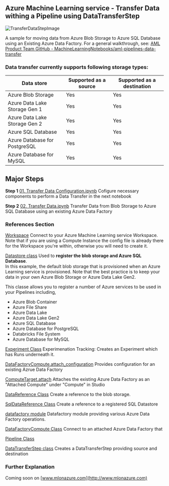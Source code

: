 ## Azure Machine Learning service - Transfer Data withing a Pipeline using DataTransferStep

![TransferDataStepImage](https://mlonazure.com/wp-content/uploads/2020/05/AML-Transfer-Data-1.jpg)

A sample for moving data from Azure Blob Storage to Azure SQL Database using an Existing Azure Data Factory. For a general walkthrough, see: [AML Product Team GitHub - MachineLearningNotebooks/aml-pipelines-data-transfer](https://github.com/Azure/MachineLearningNotebooks/blob/master/how-to-use-azureml/machine-learning-pipelines/intro-to-pipelines/aml-pipelines-data-transfer.ipynb)

### Data transfer currently supports following storage types:

| Data store | Supported as a source | Supported as a destination |
| --- | --- | --- |
| Azure Blob Storage | Yes | Yes |
| Azure Data Lake Storage Gen 1 | Yes | Yes |
| Azure Data Lake Storage Gen 2 | Yes | Yes |
| Azure SQL Database | Yes | Yes |
| Azure Database for PostgreSQL | Yes | Yes |
| Azure Database for MySQL | Yes | Yes |

## Major Steps

**Step 1** [01. Transfer Data Configuration.ipynb](https://github.com/mlonazure/AzureMachineLearning/blob/master/AML%20Data%20Transfer/01.Transfer%20Data%20Configuration.ipynb) Cofigure necessary components to perform a Data Transfer in the next notebook

**Step 2** [02. Transfer Data.ipynb](https://github.com/mlonazure/AzureMachineLearning/blob/master/AML%20Data%20Transfer/02.Transfer%20Data.ipynb) Transfer Data from Blob Storage to Azure SQL Database using an existing Azure Data Factory

### References Section

[Workspace](https://docs.microsoft.com/en-us/python/api/azureml-core/azureml.core.workspace%28class%29?view=azure-ml-py)
Connect to your Azure Machine Learning service Workspace. Note that if you are using a Compute Instance the config file is already there for the Workspace you're within, otherwise you will need to create it.

[Datastore class](https://docs.microsoft.com/en-us/python/api/azureml-core/azureml.core.datastore%28class%29?view=azure-ml-py) Used to **register the blob storage and Azure SQL Database**. <br> In this example, the default blob storage that is provisioned when an Azure Learning service is provisioned. Note that the best practice is to keep your data in your own Azure Blob Storage or Azure Data Lake Gen2.

This classe allows you to register a number of Azure services to be used in your Pipelines including,

- Azure Blob Container
- Azure File Share
- Azure Data Lake
- Azure Data Lake Gen2
- Azure SQL Database
- Azure Database for PostgreSQL
- Databricks File System
- Azure Database for MySQL

[Experiment Class](https://docs.microsoft.com/en-us/python/api/azureml-core/azureml.core.experiment%28class%29?view=azure-ml-py) Experimenation Tracking: Creates an Experiment which has Runs underneath it.

[DataFactoryCompute.attach_configuration](https://docs.microsoft.com/en-us/python/api/azureml-core/azureml.core.compute.datafactory.datafactorycompute?view=azure-ml-py#attach-configuration-resource-group-none--factory-name-none--resource-id-none-) Provides configuration for an existing Azrue Data Factory

[ComputeTarget.attach](https://docs.microsoft.com/en-us/python/api/azureml-core/azureml.core.computetarget?view=azure-ml-py#attach-workspace--name--attach-configuration-) Attaches the existing Azure Data Factory as an "Attached Compute" under "Compute" in Studio

[DataReference Class](https://docs.microsoft.com/en-us/python/api/azureml-core/azureml.data.data_reference.datareference?view=azure-ml-py) Create a reference to the blob storage. 

[SqlDataReference Class](https://docs.microsoft.com/en-us/python/api/azureml-core/azureml.data.sql_data_reference.sqldatareference?view=azure-ml-py) Create a reference to a registered SQL Datastore

[datafactory module](https://docs.microsoft.com/en-us/python/api/azureml-core/azureml.core.compute.datafactory?view=azure-ml-py) Datafactory module providing various Azure Data Factory operations.

[DataFactoryCompute Class](https://docs.microsoft.com/en-us/python/api/azureml-core/azureml.core.compute.datafactory.datafactorycompute?view=azure-ml-py) Connect to an attached Azure  Data Factory that

[Pipeline Class](https://docs.microsoft.com/en-us/python/api/azureml-pipeline-core/azureml.pipeline.core.pipeline.pipeline?view=azure-ml-py#publish-name-none--description-none--version-none--continue-on-step-failure-none-)

[DataTransferStep class](https://docs.microsoft.com/en-us/python/api/azureml-pipeline-steps/azureml.pipeline.steps.datatransferstep?view=azure-ml-py) Creates a DataTransferStep providing source and destination

### Further Explanation

Coming soon on [www.mlonazure.com](http://www.mlonazure.com)
